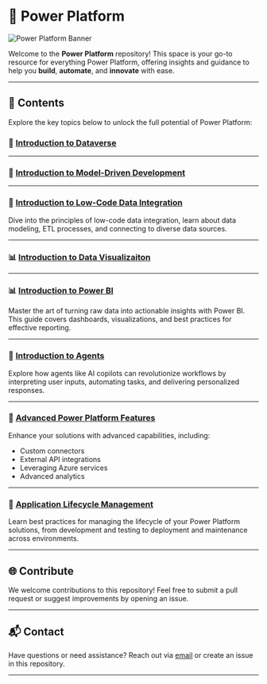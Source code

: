 # 🌟 Power Platform  
![Power Platform Banner](https://github.com/user-attachments/assets/71ffc02b-0d08-4b83-b636-3a9853fb3676)

Welcome to the **Power Platform** repository! This space is your go-to resource for everything Power Platform, offering insights and guidance to help you **build**, **automate**, and **innovate** with ease.

---

## 📂 Contents  

Explore the key topics below to unlock the full potential of Power Platform:

### 📖 [Introduction to Dataverse](https://github.com/JacquiM/Power-Platform/blob/main/Introduction%20to%20Dataverse.md)  

---

### 📖 [Introduction to Model-Driven Development](https://github.com/JacquiM/Power-Platform/blob/main/Introduction%20to%20Model-Driven%20Development.md)  

---

### 📖 [Introduction to Low-Code Data Integration](https://github.com/JacquiM/Power-Platform/blob/main/Introduction%20to%20Low-Code%20Data%20Integration.md)  
Dive into the principles of low-code data integration, learn about data modeling, ETL processes, and connecting to diverse data sources.  

---

### 📊 [Introduction to Data Visualizaiton](https://github.com/JacquiM/Power-Platform/blob/main/Introduction%20to%20Data%20Visualizations.md)  

---


### 📊 [Introduction to Power BI](https://github.com/JacquiM/Power-Platform/blob/main/Introduction%20to%20Power%20BI.md)  
Master the art of turning raw data into actionable insights with Power BI. This guide covers dashboards, visualizations, and best practices for effective reporting.

---

### 🤖 [Introduction to Agents](https://github.com/JacquiM/Power-Platform/blob/main/Introduction%20to%20Agents.md)  
Explore how agents like AI copilots can revolutionize workflows by interpreting user inputs, automating tasks, and delivering personalized responses.

---

### 🔧 [Advanced Power Platform Features](https://github.com/JacquiM/Power-Platform/blob/main/Advanced%20Power%20Platform%20Features.md)  
Enhance your solutions with advanced capabilities, including:  
- Custom connectors  
- External API integrations  
- Leveraging Azure services  
- Advanced analytics  

---

### 🔄 [Application Lifecycle Management](https://github.com/JacquiM/Power-Platform/blob/main/Application%20Lifecycle%20Management.md)  
Learn best practices for managing the lifecycle of your Power Platform solutions, from development and testing to deployment and maintenance across environments.

---

## 🌐 Contribute  

We welcome contributions to this repository! Feel free to submit a pull request or suggest improvements by opening an issue.

---

## 📬 Contact  

Have questions or need assistance? Reach out via [email](mailto:contact@example.com) or create an issue in this repository.

---
